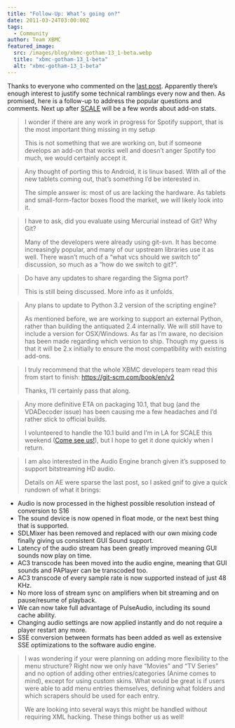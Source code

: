 ```yaml
---
title: "Follow-Up: What’s going on?"
date: 2011-03-24T03:00:00Z
tags:
  - Community
author: Team XBMC
featured_image:
  src: /images/blog/xbmc-gotham-13_1-beta.webp
  title: "xbmc-gotham-13_1-beta"
  alt: "xbmc-gotham-13_1-beta"
---
```


Thanks to everyone who commented on the [last post](/article/what-going). Apparently there’s enough interest to justify some technical ramblings every now and then. As promised, here is a follow-up to address the popular questions and comments. Next up after [SCALE](https://www.socallinuxexpo.org/scale9x/) will be a few words about add-on stats.

> I wonder if there are any work in progress for Spotify support, that is the most important thing missing in my setup
>
> This is not something that we are working on, but if someone develops an add-on that works well and doesn’t anger Spotify too much, we would certainly accept it.

> Any thought of porting this to Android, it is linux based. With all of the new tablets coming out, that’s something I’d be interested in.
>
> The simple answer is: most of us are lacking the hardware. As tablets and small-form-factor boxes flood the market, we will likely look into it.

> I have to ask, did you evaluate using Mercurial instead of Git? Why Git?
>
> Many of the developers were already using git-svn. It has become increasingly popular, and many of our upstream libraries use it as well. There wasn’t much of a “what vcs should we switch to” discussion, so much as a “how do we switch to git?”.

> Do have any updates to share regarding the Sigma port?
>
> This is still being discussed. More info as it unfolds.

> Any plans to update to Python 3.2 version of the scripting engine?
>
> As mentioned before, we are working to support an external Python, rather than building the antiquated 2.4 internally. We will still have to include a version for OSX/Windows. As far as I’m aware, no decision has been made regarding which version to ship. Though my guess is that it will be 2.x initially to ensure the most compatibility with existing add-ons.

> I truly recommend that the whole XBMC developers team read this from start to finish: <https://git-scm.com/book/en/v2>
>
> Thanks, I’ll certainly pass that along.

> Any more definitive ETA on packaging 10.1, that bug (and the VDADecoder issue) has been causing me a few headaches and I’d rather stick to official builds.
>
> I volunteered to handle the 10.1 build and I’m in LA for SCALE this weekend ([Come see us!](/article/scale-9x-and-xbmc-meetup-update)), but I hope to get it done quickly when I return.

> I am also interested in the Audio Engine branch given it’s supposed to support bitstreaming HD audio.
>
> Details on AE were sparse the last post, so I asked gnif to give a quick rundown of what it brings:

- Audio is now processed in the highest possible resolution instead of conversion to S16
- The sound device is now opened in float mode, or the next best thing that is supported.
- SDLMixer has been removed and replaced with our own mixing code finally giving us consistent GUI Sound support.
- Latency of the audio stream has been greatly improved meaning GUI sounds now play on time.
- AC3 transcode has been moved into the audio engine, meaning that GUI sounds and PAPlayer can be transcoded too.
- AC3 transcode of every sample rate is now supported instead of just 48 KHz.
- No more loss of stream sync on amplifiers when bit streaming and on pause/resume of playback.
- We can now take full advantage of PulseAudio, including its sound cache ability.
- Changing audio settings are now applied instantly and do not require a player restart any more.
- SSE conversion between formats has been added as well as extensive SSE optimizations to the software audio engine.

> I was wondering if your were planning on adding more flexibility to the menu structure? Right now we only have “Movies” and “TV Series” and no option of adding other entries/categories (Anime comes to mind), except for using custom skins. What would be great is if users were able to add menu entries themselves, defining what folders and which scrapers should be used for each entry.
>
> We are looking into several ways this might be handled without requiring XML hacking. These things bother us as well!
